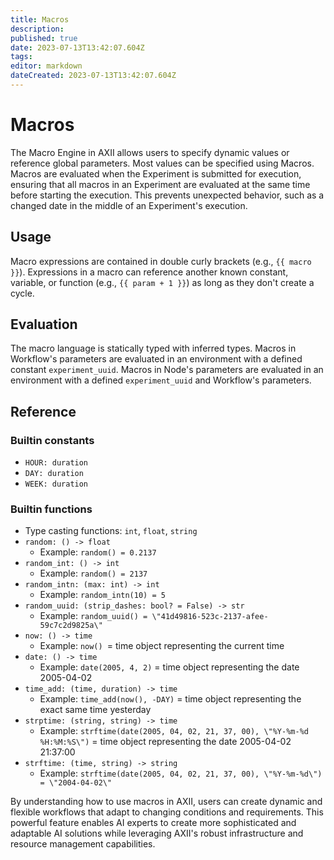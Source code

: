 ```yaml
---
title: Macros
description: 
published: true
date: 2023-07-13T13:42:07.604Z
tags: 
editor: markdown
dateCreated: 2023-07-13T13:42:07.604Z
---
```


# Macros

The Macro Engine in AXII allows users to specify dynamic values or reference global parameters. Most values can be specified using Macros. Macros are evaluated when the Experiment is submitted for execution, ensuring that all macros in an Experiment are evaluated at the same time before starting the execution. This prevents unexpected behavior, such as a changed date in the middle of an Experiment's execution.

## Usage

Macro expressions are contained in double curly brackets (e.g., `{{ macro }}`). Expressions in a macro can reference another known constant, variable, or function (e.g., `{{ param + 1 }}`) as long as they don't create a cycle.

## Evaluation

The macro language is statically typed with inferred types. Macros in Workflow's parameters are evaluated in an environment with a defined constant `experiment_uuid`. Macros in Node's parameters are evaluated in an environment with a defined `experiment_uuid` and Workflow's parameters.

## Reference

### Builtin constants

- `HOUR: duration`
- `DAY: duration`
- `WEEK: duration`

### Builtin functions

- Type casting functions: `int`, `float`, `string`
- `random: () -> float`
  - Example: `random() = 0.2137`
- `random_int: () -> int`
  - Example: `random() = 2137`
- `random_intn: (max: int) -> int`
  - Example: `random_intn(10) = 5`
- `random_uuid: (strip_dashes: bool? = False) -> str`
  - Example: `random_uuid() = \"41d49816-523c-2137-afee-59c7c2d9825a\"`
- `now: () -> time`
  - Example: `now() `= time object representing the current time
- `date: () -> time`
  - Example: `date(2005, 4, 2)` = time object representing the date 2005-04-02
- `time_add: (time, duration) -> time`
  - Example: `time_add(now(), -DAY)` = time object representing the exact same time yesterday
- `strptime: (string, string) -> time`
  - Example: `strftime(date(2005, 04, 02, 21, 37, 00), \"%Y-%m-%d %H:%M:%S\")` = time object representing the date 2005-04-02 21:37:00
- `strftime: (time, string) -> string`
  - Example: `strftime(date(2005, 04, 02, 21, 37, 00), \"%Y-%m-%d\") = \"2004-04-02\"`

By understanding how to use macros in AXII, users can create dynamic and flexible workflows that adapt to changing conditions and requirements. This powerful feature enables AI experts to create more sophisticated and adaptable AI solutions while leveraging AXII's robust infrastructure and resource management capabilities.